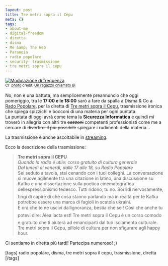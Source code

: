 ```yaml
--- 
layout: post
title: Tre metri sopra il Cepu
meta: {}
tags: 
- about-me
- digital-freedom
- diretta
- disma
- Me &amp; The Web
- Paranoia
- radio popolare
- security- trasmissione
- tre metri sopra il cepu
---
```

<a href="http://www.flickr.com/photos/57688343@N00/1788993481/" title="Modulazione di frequenza" target="_blank"><img src="http://farm3.static.flickr.com/2069/1788993481_d73e8fa822.jpg" alt="Modulazione di frequenza" border="0" /></a>  
<small><a href="http://creativecommons.org/licenses/by-sa/2.0/" title="Attribution-ShareAlike License" target="_blank"><img src="http://www.lastknight.com/wp-content/plugins/photo-dropper/images/cc.png" alt="Creative Commons License" border="0" width="16" height="16" align="absmiddle" /></a> <a href="http://www.photodropper.com/photos/" target="_blank">photo</a> credit: <a href="http://www.flickr.com/photos/57688343@N00/1788993481/" title="Un ragazzo chiamato Bi" target="_blank">Un ragazzo chiamato Bi</a></small>  
  
No, non è una battuta, ma semplicemente preannuncio che oggi pomeriggio, tra le **17:00 e le 18:00** sarò a fare da spalla a Disma & Co a [Rado Popolare](http://www.radiopopolare.it/poplive/diretta/), per la diretta di [Tre metri sopra il Cepu](http://www.radiopopolare.it/trasmissioni/tre-metri-sopra-il-cepu/), trasmissione ironica che spiega spizzichi e bocconi di una materia per ogni puntata.  
La puntata di oggi avrà come tema la **Sicurezza Informatica** e quindi mi troverò in allegria con altri tre <s>cazzoni</s> competenti professionisti come me a cercare di <s>divertirci il più possibile</s> spiegare i rudimenti della materia...  
  
La trasmissione è anche ascoltabile in [streaming](http://www.radiopopolare.it/poplive/diretta/).    
  
Ecco la descrizione della trasmissione:  
  
> **Tre metri sopra il CEPU**  
> *Quando la radio è utile: corso gratuito di cultura generale*  
> *Dal lunedì al venerdì, dalle 17 alle 18, su Radio Popolare*  
>  Sei seduto a tavola, stai cenando con i tuoi colleghi. La conversazione si muove agilmente tra una citazione in latino, una discussione su Kafka e una dissertazione sulla poetica cinematografica dellespressionismo tedesco. Tutti ridono, tu no. Sorridi nervosamente, fingi di capire di che cosa stanno parlando ma in realtà per te Kafka potrebbe essere una marca di fagioli in scatola ukraini.  
> E ora che te ne uscivi dallignoranza, bestia che sei! Così che anche tu potevi dire: Alea iacta est!
> Tre metri sopra il Cepu è un corso comodo e gratuito che ti aiuterà ad emanciparti dal tuo isolamento culturale. Tre metri sopra il Cepu,  pillole di cultura per non sfigurare agli happy hour.   
  
Ci sentiamo in diretta più tardi!  Partecipa numeroso! ;)  
  
[tags] radio popolare, disma, tre metri sopra il cepu, trasmissione, diretta [/tags] 
